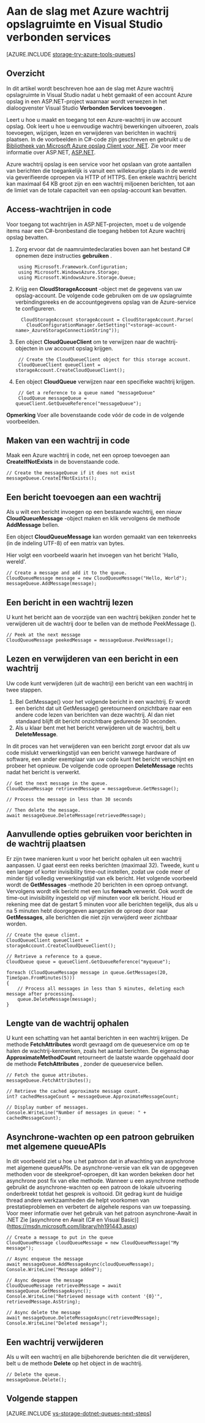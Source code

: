 <properties
    pageTitle="Aan de slag met wachtrij opslagruimte en Visual Studio verbonden services (ASP.NET) | Microsoft Azure"
    description="Hoe u aan de slag met Azure wachtrij opslag in een ASP.NET-project in Visual Studio nadat de verbinding met een opslag-account gebruik van Visual Studio services verbonden"
    services="storage"
    documentationCenter=""
    authors="TomArcher"
    manager="douge"
    editor=""/>

<tags
    ms.service="storage"
    ms.workload="web"
    ms.tgt_pltfrm="vs-getting-started"
    ms.devlang="na"
    ms.topic="article"
    ms.date="08/15/2016"
    ms.author="tarcher"/>

# <a name="get-started-with-azure-queue-storage-and-visual-studio-connected-services"></a>Aan de slag met Azure wachtrij opslagruimte en Visual Studio verbonden services

[AZURE.INCLUDE [storage-try-azure-tools-queues](../../includes/storage-try-azure-tools-queues.md)]

## <a name="overview"></a>Overzicht

In dit artikel wordt beschreven hoe aan de slag met Azure wachtrij opslagruimte in Visual Studio nadat u hebt gemaakt of een account Azure opslag in een ASP.NET-project waarnaar wordt verwezen in het dialoogvenster Visual Studio **Verbonden Services toevoegen** .

Leert u hoe u maakt en toegang tot een Azure-wachtrij in uw account opslag. Ook leert u hoe u eenvoudige wachtrij bewerkingen uitvoeren, zoals toevoegen, wijzigen, lezen en verwijderen van berichten in wachtrij plaatsen. In de voorbeelden in C#-code zijn geschreven en gebruikt u de [Bibliotheek van Microsoft Azure opslag Client voor .NET](https://msdn.microsoft.com/library/azure/dn261237.aspx). Zie voor meer informatie over ASP.NET, [ASP.NET](http://www.asp.net).

Azure wachtrij opslag is een service voor het opslaan van grote aantallen van berichten die toegankelijk is vanuit een willekeurige plaats in de wereld via geverifieerde oproepen via HTTP of HTTPS. Een enkele wachtrij bericht kan maximaal 64 KB groot zijn en een wachtrij miljoenen berichten, tot aan de limiet van de totale capaciteit van een opslag-account kan bevatten.

## <a name="access-queues-in-code"></a>Access-wachtrijen in code

Voor toegang tot wachtrijen in ASP.NET-projecten, moet u de volgende items naar een C#-bronbestand die toegang hebben tot Azure wachtrij opslag bevatten.

1. Zorg ervoor dat de naamruimtedeclaraties boven aan het bestand C# opnemen deze instructies **gebruiken** .

        using Microsoft.Framework.Configuration;
        using Microsoft.WindowsAzure.Storage;
        using Microsoft.WindowsAzure.Storage.Queue;

2. Krijg een **CloudStorageAccount** -object met de gegevens van uw opslag-account. De volgende code gebruiken om de uw opslagruimte verbindingsreeks en de accountgegevens opslag van de Azure-service te configureren.

         CloudStorageAccount storageAccount = CloudStorageAccount.Parse(
           CloudConfigurationManager.GetSetting("<storage-account-name>_AzureStorageConnectionString"));

3. Een object **CloudQueueClient** om te verwijzen naar de wachtrij-objecten in uw account opslag krijgen.  

        // Create the CloudQueueClient object for this storage account.
        CloudQueueClient queueClient = storageAccount.CreateCloudQueueClient();

4. Een object **CloudQueue** verwijzen naar een specifieke wachtrij krijgen.

        // Get a reference to a queue named "messageQueue"
        CloudQueue messageQueue = queueClient.GetQueueReference("messageQueue");


**Opmerking** Voer alle bovenstaande code vóór de code in de volgende voorbeelden.

## <a name="create-a-queue-in-code"></a>Maken van een wachtrij in code

Maak een Azure wachtrij in code, net een oproep toevoegen aan **CreateIfNotExists** in de bovenstaande code.

    // Create the messageQueue if it does not exist
    messageQueue.CreateIfNotExists();

## <a name="add-a-message-to-a-queue"></a>Een bericht toevoegen aan een wachtrij

Als u wilt een bericht invoegen op een bestaande wachtrij, een nieuw **CloudQueueMessage** -object maken en klik vervolgens de methode **AddMessage** bellen.

Een object **CloudQueueMessage** kan worden gemaakt van een tekenreeks (in de indeling UTF-8) of een matrix van bytes.

Hier volgt een voorbeeld waarin het invoegen van het bericht 'Hallo, wereld'.

    // Create a message and add it to the queue.
    CloudQueueMessage message = new CloudQueueMessage("Hello, World");
    messageQueue.AddMessage(message);

## <a name="read-a-message-in-a-queue"></a>Een bericht in een wachtrij lezen

U kunt het bericht aan de voorzijde van een wachtrij bekijken zonder het te verwijderen uit de wachtrij door te bellen van de methode PeekMessage ().

    // Peek at the next message
    CloudQueueMessage peekedMessage = messageQueue.PeekMessage();

## <a name="read-and-remove-a-message-in-a-queue"></a>Lezen en verwijderen van een bericht in een wachtrij

Uw code kunt verwijderen (uit de wachtrij) een bericht van een wachtrij in twee stappen.
1. Bel GetMessage() voor het volgende bericht in een wachtrij. Er wordt een bericht dat uit GetMessage() geretourneerd onzichtbare naar een andere code lezen van berichten van deze wachtrij. Al dan niet standaard blijft dit bericht onzichtbare gedurende 30 seconden.
2.  Als u klaar bent met het bericht verwijderen uit de wachtrij, belt u **DeleteMessage**.

In dit proces van het verwijderen van een bericht zorgt ervoor dat als uw code mislukt verwerkingstijd van een bericht vanwege hardware of software, een ander exemplaar van uw code kunt het bericht verschijnt en probeer het opnieuw. De volgende code oproepen **DeleteMessage** rechts nadat het bericht is verwerkt.

    // Get the next message in the queue.
    CloudQueueMessage retrievedMessage = messageQueue.GetMessage();

    // Process the message in less than 30 seconds

    // Then delete the message.
    await messageQueue.DeleteMessage(retrievedMessage);


## <a name="use-additional-options-for-de-queuing-messages"></a>Aanvullende opties gebruiken voor berichten in de wachtrij plaatsen

Er zijn twee manieren kunt u voor het bericht ophalen uit een wachtrij aanpassen.
U gaat eerst een reeks berichten (maximaal 32). Tweede, kunt u een langer of korter invisibility time-out instellen, zodat uw code meer of minder tijd volledig verwerkingstijd van elk bericht. Het volgende voorbeeld wordt de **GetMessages** -methode 20 berichten in een oproep ontvangt. Vervolgens wordt elk bericht met een lus **foreach** verwerkt. Ook wordt de time-out invisibility ingesteld op vijf minuten voor elk bericht. Houd er rekening mee dat de gestart 5 minuten voor alle berichten tegelijk, dus als u na 5 minuten hebt doorgegeven aangezien de oproep door naar **GetMessages**, alle berichten die niet zijn verwijderd weer zichtbaar worden.

    // Create the queue client.
    CloudQueueClient queueClient = storageAccount.CreateCloudQueueClient();

    // Retrieve a reference to a queue.
    CloudQueue queue = queueClient.GetQueueReference("myqueue");

    foreach (CloudQueueMessage message in queue.GetMessages(20, TimeSpan.FromMinutes(5)))
    {
        // Process all messages in less than 5 minutes, deleting each message after processing.
        queue.DeleteMessage(message);
    }

## <a name="get-the-queue-length"></a>Lengte van de wachtrij ophalen

U kunt een schatting van het aantal berichten in een wachtrij krijgen. De methode **FetchAttributes** wordt gevraagd om de queueservice om op te halen de wachtrij-kenmerken, zoals het aantal berichten. De eigenschap **ApproximateMethodCount** retourneert de laatste waarde opgehaald door de methode **FetchAttributes** , zonder de queueservice bellen.

    // Fetch the queue attributes.
    messageQueue.FetchAttributes();

    // Retrieve the cached approximate message count.
    int? cachedMessageCount = messageQueue.ApproximateMessageCount;

    // Display number of messages.
    Console.WriteLine("Number of messages in queue: " + cachedMessageCount);

## <a name="use-async-await-pattern-with-common-queueapis"></a>Asynchrone-wachten op een patroon gebruiken met algemene queueAPIs

In dit voorbeeld ziet u hoe u het patroon dat in afwachting van asynchrone met algemene queueAPIs. De asynchrone-versie van elk van de opgegeven methoden voor de steekproef-oproepen, dit kan worden bekeken door het asynchrone post fix van elke methode. Wanneer u een asynchrone methode gebruikt de asynchrone-wachten op een patroon de lokale uitvoering onderbreekt totdat het gesprek is voltooid. Dit gedrag kunt de huidige thread andere werkzaamheden die helpt voorkomen van prestatieproblemen en verbetert de algehele respons van uw toepassing. Voor meer informatie over het gebruik van het patroon asynchrone-Await in .NET Zie [asynchrone en Await (C# en Visual Basic)] (https://msdn.microsoft.com/library/hh191443.aspx)

    // Create a message to put in the queue
    CloudQueueMessage cloudQueueMessage = new CloudQueueMessage("My message");

    // Async enqueue the message
    await messageQueue.AddMessageAsync(cloudQueueMessage);
    Console.WriteLine("Message added");

    // Async dequeue the message
    CloudQueueMessage retrievedMessage = await messageQueue.GetMessageAsync();
    Console.WriteLine("Retrieved message with content '{0}'", retrievedMessage.AsString);

    // Async delete the message
    await messageQueue.DeleteMessageAsync(retrievedMessage);
    Console.WriteLine("Deleted message");

## <a name="delete-a-queue"></a>Een wachtrij verwijderen

Als u wilt een wachtrij en alle bijbehorende berichten die dit verwijderen, belt u de methode **Delete** op het object in de wachtrij.

    // Delete the queue.
    messageQueue.Delete();

## <a name="next-steps"></a>Volgende stappen

[AZURE.INCLUDE [vs-storage-dotnet-queues-next-steps](../../includes/vs-storage-dotnet-queues-next-steps.md)]